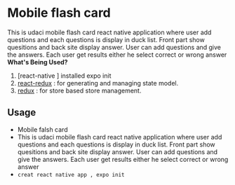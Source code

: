 # Mobile flash card
This is udaci mobile flash card react native application where user add questions and each questions is display in duck list. Front part show quesitions and back site display answer. User can add questions and give the answers. Each user get results either he select correct or wrong answer 
**What's Being Used?**
1. [react-native ] installed expo init 
2. [react-redux](https://www.npmjs.com/package/react-redux) :  for generating and managing state model.
3. [redux](https://www.npmjs.com/package/redux) :  for store based store management.  

## Usage

- Mobile falsh card
- This is udaci mobile flash card react native application where user add questions and each questions is display in duck list. Front part show quesitions and back site display answer. User can add questions and give the answers. Each user get results either he select correct or wrong answer 
- `creat react native app , expo init`

